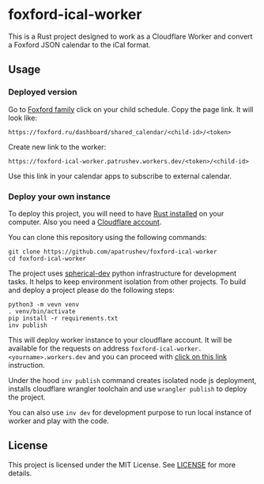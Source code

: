 # foxford-ical-worker

This is a Rust project designed to work as a Cloudflare Worker and convert a Foxford JSON calendar to the iCal format.

## Usage
### Deployed version

Go to [Foxford family](https://foxford.ru/dashboard/family) click on your child schedule. Copy the page link. It will look like:
```
https://foxford.ru/dashboard/shared_calendar/<child-id>/<token>
```

Create new link to the worker:
```
https://foxford-ical-worker.patrushev.workers.dev/<token>/<child-id>
```

Use this link in your calendar apps to subscribe to external calendar.

### Deploy your own instance

To deploy this project, you will need to have [Rust installed](https://www.rust-lang.org/tools/install) on your computer. Also you need a [Cloudflare account](https://dash.cloudflare.com/login).

You can clone this repository using the following commands:
```
git clone https://github.com/apatrushev/foxford-ical-worker
cd foxford-ical-worker
```

The project uses [spherical-dev](https://pypi.org/project/spherical-dev/) python infrastructure for development tasks. It helps to keep environment isolation from other projects. To build and deploy a project please do the following steps:
```
python3 -m vevn venv
. venv/bin/activate
pip install -r requirements.txt
inv publish
```

This will deploy worker instance to your cloudflare account. It will be available for the requests on address `foxford-ical-worker.<yourname>.workers.dev` and you can proceed with [click on this link](#deployed-version) instruction.

Under the hood `inv publish` command creates isolated node js deployment, installs cloudflare wrangler toolchain and use `wrangler publish` to deploy the project.

You can also use `inv dev` for development purpose to run local instance of worker and play with the code.

## License
This project is licensed under the MIT License. See [LICENSE](LICENSE) for more details.
